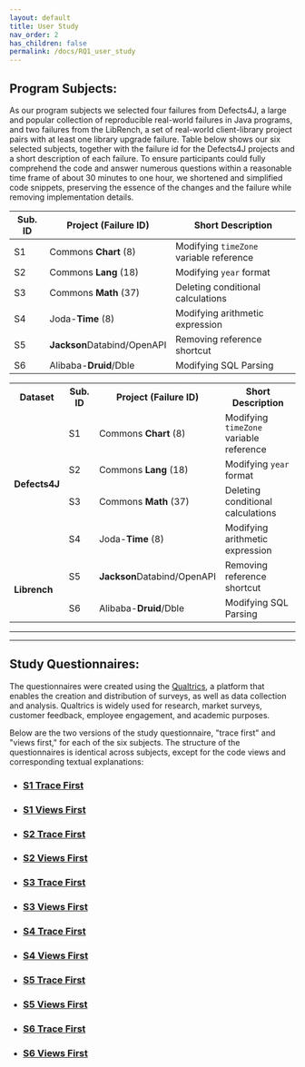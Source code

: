 ```yaml
---
layout: default
title: User Study
nav_order: 2
has_children: false
permalink: /docs/RQ1_user_study
---
```

## Program Subjects:

As our program subjects we selected four failures from Defects4J, a large and popular
collection of reproducible real-world failures in Java programs, and two failures from the LibRench, a set of real-world client-library project pairs with at least one library upgrade failure.
Table below shows our six selected subjects, together with
the failure id for the Defects4J projects and a short description of each failure.
To ensure participants could fully comprehend the code and answer numerous questions within a reasonable time frame of about 30 minutes to one hour, we shortened and simplified code snippets, preserving the essence of the changes and the failure while removing implementation details. 

| Sub. ID | Project (Failure ID)         | Short Description                        |
|---------|------------------------------|------------------------------------------|
| S1     | Commons **Chart** (8)         | Modifying `timeZone` variable reference  |
| S2     | Commons **Lang** (18)         | Modifying `year` format                  |
| S3     | Commons **Math** (37)         | Deleting conditional calculations        |
| S4     | Joda-**Time** (8)             | Modifying arithmetic expression          |
| S5     | **Jackson**Databind/OpenAPI   | Removing reference shortcut              |
| S6     | Alibaba-**Druid**/Dble        | Modifying SQL Parsing                    |

<table>
  <tr>
    <th>Dataset</th>
    <th>Sub. ID</th>
    <th>Project (Failure ID)</th>
    <th>Short Description</th>
  </tr>
  <tr>
    <td rowspan="4"><strong>Defects4J</strong></td>
    <td>S1</td>
    <td>Commons <strong>Chart</strong> (8)</td>
    <td>Modifying <code>timeZone</code> variable reference</td>
  </tr>
  <tr>
    <td>S2</td>
    <td>Commons <strong>Lang</strong> (18)</td>
    <td>Modifying <code>year</code> format</td>
  </tr>
  <tr>
    <td>S3</td>
    <td>Commons <strong>Math</strong> (37)</td>
    <td>Deleting conditional calculations</td>
  </tr>
  <tr>
    <td>S4</td>
    <td>Joda-<strong>Time</strong> (8)</td>
    <td>Modifying arithmetic expression</td>
  </tr>
  <tr>
    <td rowspan="2"><strong>Librench</strong></td>
    <td>S5</td>
    <td><strong>Jackson</strong>Databind/OpenAPI</td>
    <td>Removing reference shortcut</td>
  </tr>
  <tr>
    <td>S6</td>
    <td>Alibaba-<strong>Druid</strong>/Dble</td>
    <td>Modifying SQL Parsing</td>
  </tr>
</table>

---
---

## Study Questionnaires:
The questionnaires were created using the [Qualtrics](https://www.qualtrics.com), a platform that enables the creation and distribution of surveys, as well as data collection and analysis. Qualtrics is widely used for research, market surveys, customer feedback, employee engagement, and academic purposes. 

Below are the two versions of the study questionnaire, "trace first" and "views first," for each of the six subjects. The structure of the questionnaires is identical across subjects, except for the code views and corresponding textual explanations: 

* ### [S1 Trace First](../../assets/data/questionnaries/S1_TraceFirstQuestionnaire.pdf)

* ### [S1 Views First](../../assets/data/questionnaries/S1_ViewFirstQuestionnaire.pdf)

* ### [S2 Trace First](../../assets/data/questionnaries/S2_TraceFirstQuestionnaire.pdf)

* ### [S2 Views First](../../assets/data/questionnaries/S2_ViewFirstQuestionnaire.pdf)

* ### [S3 Trace First](../../assets/data/questionnaries/S3_TraceFirstQuestionnaire.pdf)

* ### [S3 Views First](../../assets/data/questionnaries/S3_ViewFirstQuestionnaire.pdf)

* ### [S4 Trace First](../../assets/data/questionnaries/S4_TraceFirstQuestionnaire.pdf)

* ### [S4 Views First](../../assets/data/questionnaries/S4_ViewFirstQuestionnaire.pdf)

* ### [S5 Trace First](../../assets/data/questionnaries/S5_TraceFirstQuestionnaire.pdf)

* ### [S5 Views First](../../assets/data/questionnaries/S5_ViewFirstQuestionnaire.pdf)

* ### [S6 Trace First](../../assets/data/questionnaries/S6_TraceFirstQuestionnaire.pdf)

* ### [S6 Views First](../../assets/data/questionnaries/S6_ViewFirstQuestionnaire.pdf)